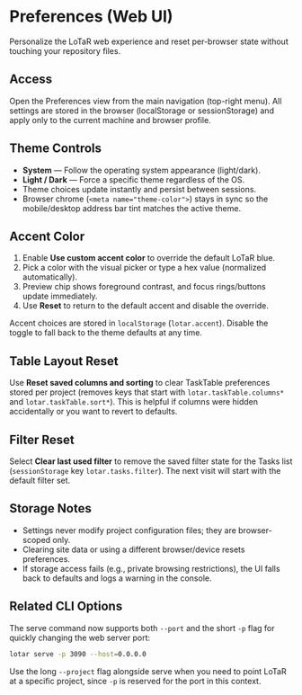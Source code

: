 # Preferences (Web UI)

Personalize the LoTaR web experience and reset per-browser state without touching your repository files.

## Access

Open the Preferences view from the main navigation (top-right menu). All settings are stored in the browser (localStorage or sessionStorage) and apply only to the current machine and browser profile.

## Theme Controls

- **System** — Follow the operating system appearance (light/dark).
- **Light / Dark** — Force a specific theme regardless of the OS.
- Theme choices update instantly and persist between sessions.
- Browser chrome (`<meta name="theme-color">`) stays in sync so the mobile/desktop address bar tint matches the active theme.

## Accent Color

1. Enable **Use custom accent color** to override the default LoTaR blue.
2. Pick a color with the visual picker or type a hex value (normalized automatically).
3. Preview chip shows foreground contrast, and focus rings/buttons update immediately.
4. Use **Reset** to return to the default accent and disable the override.

Accent choices are stored in `localStorage` (`lotar.accent`). Disable the toggle to fall back to the theme defaults at any time.

## Table Layout Reset

Use **Reset saved columns and sorting** to clear TaskTable preferences stored per project (removes keys that start with `lotar.taskTable.columns*` and `lotar.taskTable.sort*`). This is helpful if columns were hidden accidentally or you want to revert to defaults.

## Filter Reset

Select **Clear last used filter** to remove the saved filter state for the Tasks list (`sessionStorage` key `lotar.tasks.filter`). The next visit will start with the default filter set.

## Storage Notes

- Settings never modify project configuration files; they are browser-scoped only.
- Clearing site data or using a different browser/device resets preferences.
- If storage access fails (e.g., private browsing restrictions), the UI falls back to defaults and logs a warning in the console.

## Related CLI Options

The serve command now supports both `--port` and the short `-p` flag for quickly changing the web server port:

```bash
lotar serve -p 3090 --host=0.0.0.0
```

Use the long `--project` flag alongside serve when you need to point LoTaR at a specific project, since `-p` is reserved for the port in this context.

